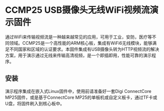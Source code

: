 # CCMP25 USB摄像头无线WiFi视频流演示固件
通过WiFi来传输视频流是一种越来越常见的应用，可用于工业，安防，医疗等不同领域。CCMP25是一个高性能的ARM核心板，集成有WiFi6无线模块，能够满足不同国家和区域的认证要求。本固件集成有USB摄像头转为HTTP视频流的解决方案，用于演示通过无线来传输高清视频，是一个即插即用，性能可靠的演示程序。

## 安装
演示程序集成在嵌入式Linux固件中，使用前请准备好一套Digi ConnectCore MP25固件，或是基于ConnectCore MP25的单板机或自定义板卡，通过TF卡或U盘，将固件刷入到核心板中。

<!DOCTYPE html>
<html>
<head>
    <style>
        .tab-content {
            display: none;
            padding: 10px;
            border: 1px solid #ddd;
        }

        .tab-content:target {
            display: block;
        }
    </style>
</head>
<body>

<h2>TF卡刷固件</h2>
<div id="sdcard" class="tab-content">
    <p>setenv image-name dey-image-lvgl <br>run install_linux_fw_sd</p>
</div>

<h2>U盘刷固件</h2>
<div id="udisk" class="tab-content">
    <p>usb start <br> setenv image-name dey-image-lvgl <br> run install_linux_fw_usb</p>
</div>

</body>
</html>
